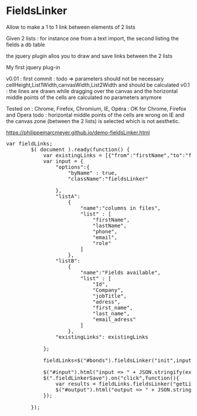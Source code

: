 # FieldsLinker

Allow to make a 1 to 1 link between elements of 2 lists

Given 2 lists : for instance one from a text import, the second listing the fields a db table

the jquery plugin allos you to draw and save links between the 2 lists

My first jquery plug-in

v0.01 : first commit : todo => parameters should not be necessary cellHeight,List1Width,canvasWidth,List2Width and should be calculated
v0.1  : the lines are drawn while dragging over the canvas and the horizontal middle points of the cells are calculated	
no parameters anymore

Tested on : Chrome, Firefox, Chromium, IE, Opéra : OK for Chrome, Firefox and Opera
todo : horizontal middle points of the cells are wrong on IE and the canvas zone (between the 2 lists) is selected which is not aesthetic.


https://philippemarcmeyer.github.io/demo-fieldsLinker.html

<pre>
var fieldLinks;
		$( document ).ready(function() {
			var existingLinks = [{"from":"firstName","to":"first_name"}] ;
			var input = {
			    "options":{
					"byName" : true,
					"className":"fieldsLinker"

				},
				"listA":
					{
						"name":"columns in files",
						"list" : [
							"firstName",
							"lastName",
							"phone",
							"email",
							"role"						
						]
					},
				"listB":
					{
						"name":"Fields available",
						"list" : [
							"Id",
							"Company",
							"jobTitle",
							"adress",
							"first_name",
							"last_name",
							"email_adress"
						]
					},
				"existingLinks": existingLinks

			};
			
		  	fieldLinks=$("#bonds").fieldsLinker("init",input);
			
			$("#input").html("input => " + JSON.stringify(existingLinks));
			$(".fieldLinkerSave").on("click",function(){
				var results = fieldLinks.fieldsLinker("getLinks");
				$("#output").html("output => " + JSON.stringify(results));
			});
			
		});
 
</pre>
